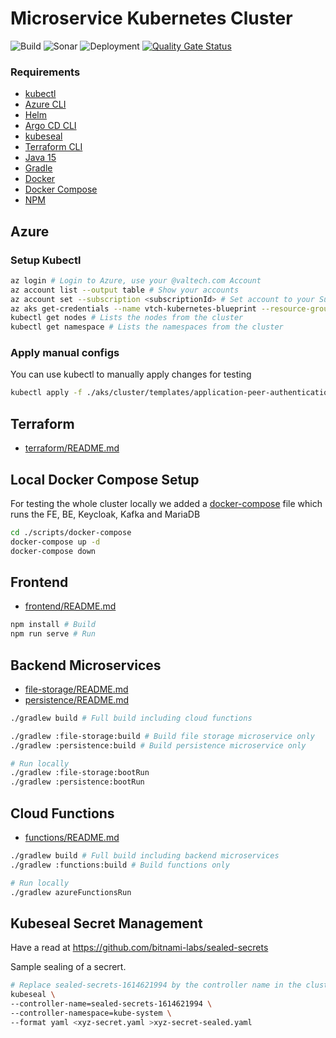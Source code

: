 # Microservice Kubernetes Cluster

![Build](https://github.com/valtech-ch/microservice-kubernetes-cluster/actions/workflows/gradle-build.yml/badge.svg)
![Sonar](https://github.com/valtech-ch/microservice-kubernetes-cluster/actions/workflows/gradle-analyse.yml/badge.svg)
![Deployment](https://github.com/valtech-ch/microservice-kubernetes-cluster/actions/workflows/gradle-deploy.yml/badge.svg)
[![Quality Gate Status](https://sonarcloud.io/api/project_badges/measure?project=valtech-ch_microservice-kubernetes-cluster&metric=alert_status)](https://sonarcloud.io/dashboard?id=valtech-ch_microservice-kubernetes-cluster)

### Requirements

* [kubectl](https://kubernetes.io/docs/tasks/tools/)
* [Azure CLI](https://docs.microsoft.com/en-us/cli/azure/install-azure-cli)
* [Helm](https://helm.sh/docs/intro/install/)
* [Argo CD CLI](https://argoproj.github.io/argo-cd/cli_installation/)
* [kubeseal](https://github.com/bitnami-labs/sealed-secrets#installation)
* [Terraform CLI](https://learn.hashicorp.com/tutorials/terraform/install-cli)
* [Java 15](https://www.azul.com/downloads/?version=java-15-mts&package=jdk)
* [Gradle](https://gradle.org/install/)
* [Docker](https://docs.docker.com/get-docker/)
* [Docker Compose](https://docs.docker.com/compose/install/)
* [NPM](https://www.npmjs.com/get-npm)

## Azure

### Setup Kubectl
```bash
az login # Login to Azure, use your @valtech.com Account
az account list --output table # Show your accounts
az account set --subscription <subscriptionId> # Set account to your Subscription.
az aks get-credentials --name vtch-kubernetes-blueprint --resource-group vtch-kubernetes-blueprint # Adds the cluster config to your kubectl config
kubectl get nodes # Lists the nodes from the cluster
kubectl get namespace # Lists the namespaces from the cluster
```

### Apply manual configs

You can use kubectl to manually apply changes for testing

```bash
kubectl apply -f ./aks/cluster/templates/application-peer-authentication.yaml
```

## Terraform

* [terraform/README.md](terraform/README.md)

## Local Docker Compose Setup
For testing the whole cluster locally we added a [docker-compose](scripts/docker-compose/docker-compose.yml) file which runs the FE, BE, Keycloak, Kafka and MariaDB
```bash
cd ./scripts/docker-compose
docker-compose up -d
docker-compose down
```

## Frontend
* [frontend/README.md](frontend/README.md)

```bash
npm install # Build
npm run serve # Run
```

## Backend Microservices

* [file-storage/README.md](file-storage/README.md)
* [persistence/README.md](persistence/README.md)

```bash
./gradlew build # Full build including cloud functions

./gradlew :file-storage:build # Build file storage microservice only
./gradlew :persistence:build # Build persistence microservice only

# Run locally
./gradlew :file-storage:bootRun
./gradlew :persistence:bootRun
```

## Cloud Functions

* [functions/README.md](functions/README.md)

```bash
./gradlew build # Full build including backend microservices
./gradlew :functions:build # Build functions only

# Run locally
./gradlew azureFunctionsRun
```

## Kubeseal Secret Management
Have a read at https://github.com/bitnami-labs/sealed-secrets

Sample sealing of a secrert.

```bash
# Replace sealed-secrets-1614621994 by the controller name in the cluster
kubeseal \
--controller-name=sealed-secrets-1614621994 \
--controller-namespace=kube-system \
--format yaml <xyz-secret.yaml >xyz-secret-sealed.yaml
```